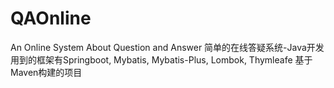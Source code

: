 # QAOnline
An Online System About Question and Answer
简单的在线答疑系统-Java开发
用到的框架有Springboot, Mybatis, Mybatis-Plus, Lombok, Thymleafe
基于Maven构建的项目
